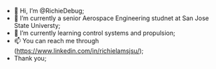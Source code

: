 - 👋 Hi, I’m @RichieDebug;
- 👀 I’m currently a senior Aerospace Engineering studnet at San Jose State Universty;
- 🌱 I’m currently learning control systems and propulsion;
- 📫 You can reach me through (https://www.linkedin.com/in/richielamsjsu/);
- Thank you;
